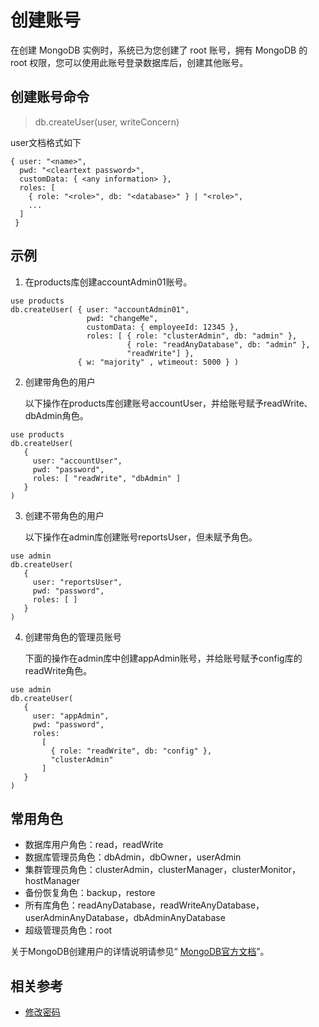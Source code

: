# 创建账号

在创建 MongoDB 实例时，系统已为您创建了 root 账号，拥有 MongoDB 的 root 权限，您可以使用此账号登录数据库后，创建其他账号。

## 创建账号命令

> db.createUser(user, writeConcern)

user文档格式如下
```
{ user: "<name>",
  pwd: "<cleartext password>",
  customData: { <any information> },
  roles: [
    { role: "<role>", db: "<database>" } | "<role>",
    ...
  ]
 }
```

## 示例

1. 在products库创建accountAdmin01账号。

```
use products
db.createUser( { user: "accountAdmin01",
                 pwd: "changeMe",
                 customData: { employeeId: 12345 },
                 roles: [ { role: "clusterAdmin", db: "admin" },
                          { role: "readAnyDatabase", db: "admin" },
                          "readWrite"] },
               { w: "majority" , wtimeout: 5000 } )
```


2. 创建带角色的用户

   以下操作在products库创建账号accountUser，并给账号赋予readWrite、dbAdmin角色。
```
use products
db.createUser(
   {
     user: "accountUser",
     pwd: "password",
     roles: [ "readWrite", "dbAdmin" ]
   }
)
```
3. 创建不带角色的用户

   以下操作在admin库创建账号reportsUser，但未赋予角色。
```
use admin
db.createUser(
   {
     user: "reportsUser",
     pwd: "password",
     roles: [ ]
   }
)
```

4. 创建带角色的管理员账号

   下面的操作在admin库中创建appAdmin账号，并给账号赋予config库的readWrite角色。
```
use admin
db.createUser(
   {
     user: "appAdmin",
     pwd: "password",
     roles:
       [
         { role: "readWrite", db: "config" },
         "clusterAdmin"
       ]
   }
)
```

## 常用角色

- 数据库用户角色：read，readWrite
- 数据库管理员角色：dbAdmin，dbOwner，userAdmin
- 集群管理员角色：clusterAdmin，clusterManager，clusterMonitor，hostManager
- 备份恢复角色：backup，restore
- 所有库角色：readAnyDatabase，readWriteAnyDatabase，userAdminAnyDatabase，dbAdminAnyDatabase
- 超级管理员角色：root 


关于MongoDB创建用户的详情说明请参见“ [MongoDB官方文档](https://docs.mongodb.com/v3.2/reference/method/db.createUser/#local-database)”。



## 相关参考

- [修改密码](Reset-Password.md)
